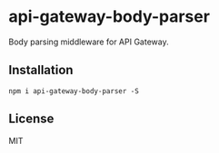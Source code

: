 # api-gateway-body-parser

Body parsing middleware for API Gateway.

## Installation

```
npm i api-gateway-body-parser -S
```

## License

MIT
